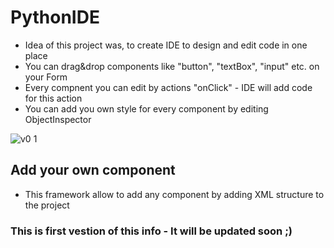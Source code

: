 # PythonIDE

- Idea of this project was, to create IDE to design and edit code in one place
- You can drag&drop components like "button", "textBox", "input" etc. on your Form
- Every compnent you can edit by actions "onClick" - IDE will add code for this action
- You can add you own style for every component by editing ObjectInspector

![v0 1](https://user-images.githubusercontent.com/1204259/168398016-a92ef627-3600-4c04-bcd3-7f97588cc7c8.png)

## Add your own component
- This framework allow to add any component by adding XML structure to the project

### This is first vestion of this info - It will be updated soon ;)